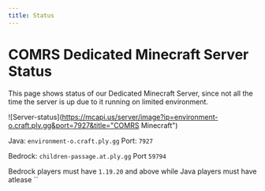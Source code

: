 ```yaml
---
title: Status
---
```


# COMRS Dedicated Minecraft Server Status
This page shows status of our Dedicated Minecraft Server, since not all the time the server is up due to it running on limited environment.

![Server-status](https://mcapi.us/server/image?ip=environment-o.craft.ply.gg&port=7927&title="COMRS Minecraft")

Java: `environment-o.craft.ply.gg` Port: `7927`

Bedrock: `children-passage.at.ply.gg` Port `59794`

Bedrock players must have `1.19.20` and above while Java players must have atlease ``
